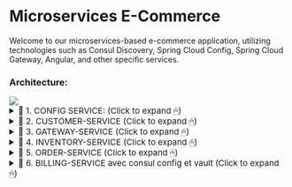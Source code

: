 <h1>Microservices E-Commerce</h1>
<p>Welcome to our microservices-based e-commerce application, utilizing technologies such as Consul Discovery, Spring Cloud Config, Spring Cloud Gateway, Angular, and other specific services.</p>
<h3>Architecture:</h3>
<img src="https://github.com/rifaielarbi/web_sr/assets/153360442/e72796f5-489e-4309-bbef-d3f588e4f5ad">

</img>
<details>
<summary style="font-size:15px;cursor:pointer">📌 1. CONFIG SERVICE: (Click to expand 🖱)</summary>
        <h5>Consul registered services:</h5>
    <img src="captures/all-registered.jpg"></img>


</details>

<details>
<summary style="font-size:15px;cursor:pointer">📌 2. CUSTOMER-SERVICE (Click to expand 🖱)</summary>
        <h5>Entity Customer</h5>


```javascript
@Entity
@Data @NoArgsConstructor @AllArgsConstructor @Builder
public class Customer {
        @Id @GeneratedValue(strategy = GenerationType.IDENTITY)
        private Long id;
        private String name;
        private String email;
}
```

<h5>Repository CustomerRepository</h5>

```javascript
@RepositoryRestResource
public interface CustomerRepository extends JpaRepository<Customer, Long> {
}
```

<h5>Données de test</h5>

```javascript
@Bean
CommandLineRunner start(CustomerRepository customerRepository){
        return args -> {
                customerRepository.saveAll(List.of(
                        Customer.builder().name("Mohamed").email("med@gmail.com").build(),
                        Customer.builder().name("Hassan").email("hasan@gmail.com").build(),
                        Customer.builder().name("IMane").email("imane@gmail.com").build()
                ));
                customerRepository.findAll().forEach(System.out::println);
        };
}
```
<h5>Customer service Test</h5>
<img src="captures/customer-service-test.jpg" width="700">
</details>
<details>
<summary style="font-size:15px;cursor:pointer">📌 3. GATEWAY-SERVICE (Click to expand 🖱)</summary>
        <h5>Bean de configuration</h5>
        <img src="captures/gateway-bean.jpg" width="700">
        <h5>Configuration de la Gateway</h5>
        <img src="captures/gateway-properties.jpg" width="700">
        <h5>Test de la gateway</h5>
        <img src="captures/order-service-full-order.jpg" width="700">
        </details>

<details>
        <summary style="font-size:15px;cursor:pointer">📌 4. INVENTORY-SERVICE (Click to expand 🖱)</summary>
<h5>Entity Product</h5>

```javascript
@Entity
@Data @NoArgsConstructor @AllArgsConstructor @Builder
public class Product {
        @Id @GeneratedValue(strategy = GenerationType.IDENTITY)
        private Long id;
        private String name;
        private double price;
        private int quantity;
}
```

<h5>Repository ProductRepository</h5>

```javascript
@RepositoryRestResource
public interface ProductRepository extends JpaRepository<Product, Long> {
}

```

<h5>Données de test</h5>


```javascript
@Bean
CommandLineRunner start(ProductRepository productRepository)
{
        return args -> {
                Random
                random = new Random();
                for (int i = 1;
                i < 10;
                i++
        )
                {
                        productRepository.saveAll(List.of(
                                Product.builder()
                                        .name("Laptop " + i)
                                        .price(1200 + Math.random() * 10000)
                                        .quantity(1 + random.nextInt(200)).build()
                        ));
                }

        };
}
```

<h5>Test de l'inventory service</h5>
        <img src="captures/inventory-test-.jpg" width="700">
        </details>

<details>
        <summary style="font-size:15px;cursor:pointer">📌 5. ORDER-SERVICE (Click to expand 🖱)</summary>
        <h5>Entity Order</h5>

```javascript
@Entity
@Table(name="orders")
@Data @NoArgsConstructor @AllArgsConstructor @Builder
public class Order {
    @Id @GeneratedValue(strategy = GenerationType.IDENTITY)
    private Long id;
    private Date createdAt;
    private OrderStatus status;
    private Long customerId;
    @Transient
    private Customer customer;
    @OneToMany(mappedBy = "order")
    private List<ProductItem> productItems;

    public double getTotal(){
        double somme=0;
        for(ProductItem pi:productItems){
            somme+=pi.getAmount();
        }
        return somme;
    }
}
```
<h5>Entity ProductItem</h5>

```javascript
@Entity
@Data @NoArgsConstructor @AllArgsConstructor @Builder
public class ProductItem {
    @Id @GeneratedValue(strategy = GenerationType.IDENTITY)
    private Long id;
    private Long productId;
    @Transient
    private Product product;
    private double price;
    private int quantity;
    private double discount;
    @ManyToOne
    @JsonProperty(access = JsonProperty.Access.WRITE_ONLY)
    private Order order;
    public double getAmount(){
        return price*quantity*(1-discount);
    }
}
```
<h5>Customer Model</h5>

```javascript
@Data
public class Customer {
    private Long id;
    private String name;
    private String email;
}
```

<h5>Product Model</h5>

```javascript
@Data
public class Product {
    private Long id;
    private String name;
    private double price;
    private int quantity;
}
```

<h5>Repository OrderRepository</h5>

```javascript
@RepositoryRestResource
public interface OrderRepository extends JpaRepository<Order, Long> {
    @RestResource(path = "/byCustomerId")
    List<Order> findByCustomerId(@Param("customerId") Long customerId);
}
```
<h5>Customer Rest Client</h5>

```javascript
@FeignClient(name = "customer-service")
public interface CustomerRestClientService {
@GetMapping("/customers/{id}?projection=fullCustomer")
    public Customer customerById(@PathVariable Long id);
@GetMapping("/customers?projection=fullCustomer")
    public PagedModel<Customer> allCustomers();
}
```
<h5>Inventory Rest Client</h5>

```javascript
@FeignClient(name = "inventory-service")
public interface InventoryRestClientService {
    @GetMapping("/products/{id}?projection=fullProduct")
    public Product productById(@PathVariable Long id);
    @GetMapping("/products?projection=fullProduct")
    public PagedModel<Product> allProducts();
}
```
<h5>Configuration</h5>
<img src="captures/open-feign-config.jpg" width="700">
<h5>fullOrder</h5>

```javascript
@GetMapping("/fullOrder/{id}")
public Order getOrder(@PathVariable Long id){
    Order order=orderRepository.findById(id).get();
    Customer customer=customerRestClientService.customerById(order.getCustomerId());
    order.setCustomer(customer);
    order.getProductItems().forEach(pi->{
        Product product=inventoryRestClientService.productById(pi.getProductId());
        pi.setProduct(product);
    });
    return order;
}
```

<img src="captures/order-service-full-order.jpg" width="700">
        </details>
        <details>
        <summary style="font-size:15px;cursor:pointer">📌 6. BILLING-SERVICE avec consul config et vault (Click to expand 🖱)</summary>
        <h5>Dependencies</h5>

```javascript
<dependency>
    <groupId>org.springframework.cloud</groupId>
    <artifactId>spring-cloud-starter-consul-config</artifactId>
</dependency>
<dependency>
    <groupId>org.springframework.cloud</groupId>
    <artifactId>spring-cloud-starter-consul-discovery</artifactId>
</dependency>
<dependency>
    <groupId>org.springframework.cloud</groupId>
    <artifactId>spring-cloud-starter-vault-config</artifactId>
</dependency>
```
<h5>Consul config</h5>
<img src="captures/token-key-value.jpg" width="700">
<h5>Controlleur de test</h5>

```javascript
@RestController
public class ConsulConfigRestController {
    @Autowired
    private MyConsulConfig myConsulConfig;
    @Autowired
    private MyVaultConfig myVaultConfig;
    @Value("${token.accessTokenTimeout}")
    private long accessTokenTimeout;
    @Value("${token.refreshTokenTimeout}")
    private long refreshTokenTimeout;
}
``` 
<h5>Avec class de configuration</h5>

```java
@RestController
public class ConsulConfigRestController {
    @Autowired
    private MyConsulConfig myConsulConfig;
    @Autowired
    private MyVaultConfig myVaultConfig;
    //@Value("${token.accessTokenTimeout}")
    //private long accessTokenTimeout;
    //@Value("${token.refreshTokenTimeout}")
    //private long refreshTokenTimeout;
    @GetMapping("/myConfig")
    public Map<String,Object> myConfig(){
        return Map.of("consulConfig",myConsulConfig, "vaultConfig",myVaultConfig);
    }
}
```


